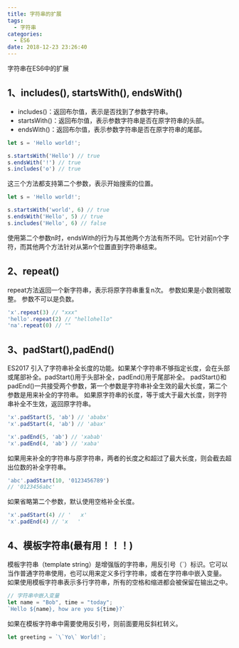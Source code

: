 ```yaml
---
title: 字符串的扩展
tags:
  - 字符串
categories:
  - ES6
date: 2018-12-23 23:26:40
---
```

字符串在ES6中的扩展
<!--more-->
## 1、includes(), startsWith(), endsWith() 
- includes()：返回布尔值，表示是否找到了参数字符串。
- startsWith()：返回布尔值，表示参数字符串是否在原字符串的头部。
- endsWith()：返回布尔值，表示参数字符串是否在原字符串的尾部。
```js
let s = 'Hello world!';

s.startsWith('Hello') // true
s.endsWith('!') // true
s.includes('o') // true
```
这三个方法都支持第二个参数，表示开始搜索的位置。
```js
let s = 'Hello world!';

s.startsWith('world', 6) // true
s.endsWith('Hello', 5) // true
s.includes('Hello', 6) // false
```
使用第二个参数n时，endsWith的行为与其他两个方法有所不同。它针对前n个字符，而其他两个方法针对从第n个位置直到字符串结束。
## 2、repeat()
repeat方法返回一个新字符串，表示将原字符串重复n次。
参数如果是小数则被取整。
参数不可以是负数。
```js
'x'.repeat(3) // "xxx"
'hello'.repeat(2) // "hellohello"
'na'.repeat(0) // ""
```
## 3、padStart(),padEnd()
ES2017 引入了字符串补全长度的功能。如果某个字符串不够指定长度，会在头部或尾部补全。padStart()用于头部补全，padEnd()用于尾部补全。
padStart()和padEnd()一共接受两个参数，第一个参数是字符串补全生效的最大长度，第二个参数是用来补全的字符串。
如果原字符串的长度，等于或大于最大长度，则字符串补全不生效，返回原字符串。
```js
'x'.padStart(5, 'ab') // 'ababx'
'x'.padStart(4, 'ab') // 'abax'

'x'.padEnd(5, 'ab') // 'xabab'
'x'.padEnd(4, 'ab') // 'xaba'
```
如果用来补全的字符串与原字符串，两者的长度之和超过了最大长度，则会截去超出位数的补全字符串。
```js
'abc'.padStart(10, '0123456789')
// '0123456abc'
```
如果省略第二个参数，默认使用空格补全长度。
```js
'x'.padStart(4) // '   x'
'x'.padEnd(4) // 'x   '
```
## 4、模板字符串(最有用！！！)
模板字符串（template string）是增强版的字符串，用反引号（`）标识。它可以当作普通字符串使用，也可以用来定义多行字符串，或者在字符串中嵌入变量。
如果使用模板字符串表示多行字符串，所有的空格和缩进都会被保留在输出之中。
```js
// 字符串中嵌入变量
let name = "Bob", time = "today";
`Hello ${name}, how are you ${time}?`
```
如果在模板字符串中需要使用反引号，则前面要用反斜杠转义。
```js
let greeting = `\`Yo\` World!`;
```
